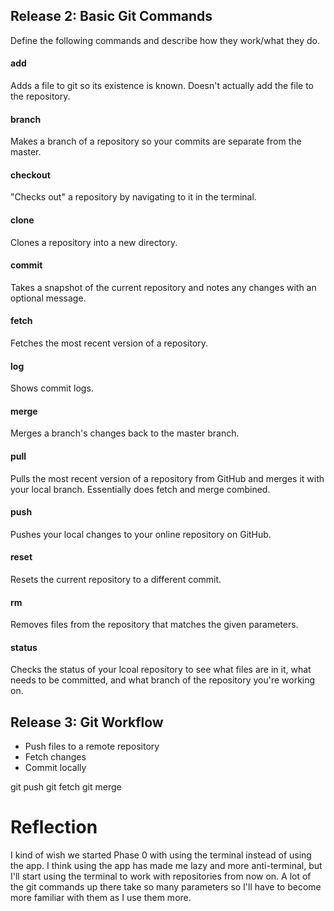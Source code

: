 ## Release 2: Basic Git Commands
Define the following commands and describe how they work/what they do.  


#### add
<!-- Your defnition here -->
Adds a file to git so its existence is known. Doesn't actually add the file to the repository.
#### branch
<!-- Your defnition here -->
Makes a branch of a repository so your commits are separate from the master.
#### checkout
<!-- Your defnition here -->
"Checks out" a repository by navigating to it in the terminal.
#### clone
<!-- Your defnition here -->
Clones a repository into a new directory.
#### commit
<!-- Your defnition here -->
Takes a snapshot of the current repository and notes any changes with an optional message.
#### fetch
<!-- Your defnition here -->
Fetches the most recent version of a repository.
#### log
<!-- Your defnition here -->
Shows commit logs.
#### merge
<!-- Your defnition here -->
Merges a branch's changes back to the master branch.
#### pull
<!-- Your defnition here -->
Pulls the most recent version of a repository from GitHub and merges it with your local branch. Essentially does fetch and merge combined.
#### push
<!-- Your defnition here -->
Pushes your local changes to your online repository on GitHub.
#### reset
<!-- Your defnition here -->
Resets the current repository to a different commit.
#### rm
<!-- Your defnition here -->
Removes files from the repository that matches the given parameters.
#### status
Checks the status of your lcoal repository to see what files are in it, what needs to be committed, and what branch of the repository you're working on.

## Release 3: Git Workflow

- Push files to a remote repository
- Fetch changes
- Commit locally

git push
git fetch
git merge

# Reflection
I kind of wish we started Phase 0 with using the terminal instead of using the app. I think using the app has made me lazy and more anti-terminal, but I'll start using the terminal to work with repositories from now on. A lot of the git commands up there take so many parameters so I'll have to become more familiar with them as I use them more.
